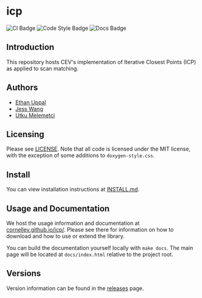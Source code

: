 # icp

![CI Badge](https://github.com/cornellev/icp/actions/workflows/ci.yaml/badge.svg)
![Code Style Badge](https://github.com/cornellev/icp/actions/workflows/lint.yaml/badge.svg)
![Docs Badge](https://github.com/cornellev/icp/actions/workflows/docs.yaml/badge.svg)

## Introduction

This repository hosts CEV's implementation of Iterative Closest Points (ICP) as applied to scan matching.

## Authors
- [Ethan Uppal](https://www.ethanuppal.com)
- [Jess Wang](https://github.com/jesswang7)
- [Utku Melemetci](https://utku.sh)

## Licensing
Please see [LICENSE](LICENSE). Note that all code is licensed under the MIT license, with the exception of some additions to `doxygen-style.css`.

## Install

You can view installation instructions at [INSTALL.md](INSTALL.md).

## Usage and Documentation

We host the usage information and documentation at [cornellev.github.io/icp/](https://cornellev.github.io/icp/).
Please see there for information on how to download and how to use or extend the library.

You can build the documentation yourself locally with `make docs`.
The main page will be located at `docs/index.html` relative to the project root.

## Versions

Version information can be found in the [releases](https://github.com/cornellev/icp/releases) page.
